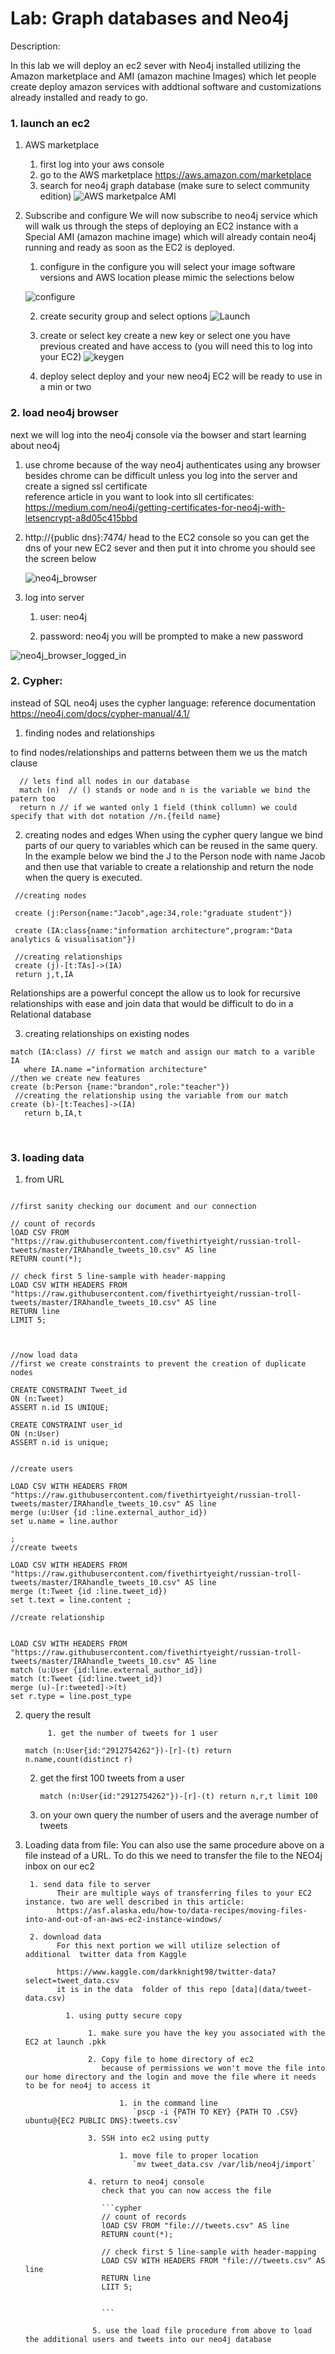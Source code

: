 # Lab: Graph databases and Neo4j 



Description: 

In this lab we will deploy an ec2 sever with Neo4j installed utilizing the Amazon marketplace and AMI (amazon machine Images) which let people create deploy amazon services with addtional software and customizations already installed and ready to go.  



### 1. launch an ec2

 1. AWS marketplace
      1. first log into your aws console 
      2. go to the AWS marketplace https://aws.amazon.com/marketplace
      3. search for neo4j graph database (make sure to select community edition)
![AWS marketpalce AMI](img/AWS_marketplace_AMI.png)

 2. Subscribe and configure
    We will now subscribe to neo4j service which will walk us through the steps of deploying an EC2 instance with a Special AMI (amazon machine image) which will already contain neo4j running and ready as soon as the EC2 is deployed.
    1. configure
           in the configure you will select your image  software versions and AWS location please mimic the selections below 

    ![configure](img/configure.png)

    2. create security group and select options
        ![Launch](img/Launch.png)

    3. create or select key
create a new key or select one you have previous created and have access to  (you will need this to log into your EC2)
        ![keygen](img/keygen.png)
    4. deploy
        select deploy and your new neo4j EC2 will be ready to use in a min or two



### 2. load neo4j browser

next we will log into the neo4j console via the bowser and start learning about neo4j

1. use chrome
   because of the way neo4j authenticates using any browser besides chrome can be difficult unless you log into the server and create a signed ssl certificate  
   reference article in you want to look into sll certificates: https://medium.com/neo4j/getting-certificates-for-neo4j-with-letsencrypt-a8d05c415bbd

2. http://{public dns}:7474/ 
   head to the EC2 console so you can get the dns of your new EC2 sever and then put it into chrome you should see the screen below 

   ![neo4j_browser](img/neo4j_browser.png)
   
3. log into server

   1. user: neo4j

   2. password: neo4j
   you will be prompted to make a new password
   

![neo4j_browser_logged_in](img/neo4j_browser_logged_in.png)

   

### 2. Cypher:
   instead of SQL neo4j uses the cypher language:
   reference documentation https://neo4j.com/docs/cypher-manual/4.1/

   1. finding nodes and relationships

   to find nodes/relationships and patterns between them we us the match clause

```cypher
  // lets find all nodes in our database
  match (n)  // () stands or node and n is the variable we bind the patern too
  return n // if we wanted only 1 field (think collumn) we could specify that with dot notation //n.{feild name}
```

   2. creating nodes and edges 
       When using the cypher query langue we bind parts of our query to variables which can be reused in the same query. In the example below we bind the J to the Person node with name Jacob and then use that variable to create a relationship and return the node when the query is executed.

```cypher
 //creating nodes
 
 create (j:Person{name:"Jacob",age:34,role:"graduate student"})
   
 create (IA:class{name:"information architecture",program:"Data analytics & visualisation"})
 
 //creating relationships
 create (j)-[t:TAs]->(IA)
 return j,t,IA 
```


  Relationships are a powerful concept the allow us to look for recursive relationships with ease and join data that would be difficult to do in a Relational database 

   3. creating relationships on existing nodes
```cypher
match (IA:class) // first we match and assign our match to a varible IA
   where IA.name ="information architecture"
//then we create new features
create (b:Person {name:"brandon",role:"teacher"})
 //creating the relationship using the variable from our match 
create (b)-[t:Teaches]->(IA)
   return b,IA,t
```


​      

### 3. loading data

1. from URL

```cypher

//first sanity checking our document and our connection

// count of records
lOAD CSV FROM "https://raw.githubusercontent.com/fivethirtyeight/russian-troll-tweets/master/IRAhandle_tweets_10.csv" AS line
RETURN count(*);

// check first 5 line-sample with header-mapping
LOAD CSV WITH HEADERS FROM "https://raw.githubusercontent.com/fivethirtyeight/russian-troll-tweets/master/IRAhandle_tweets_10.csv" AS line
RETURN line
LIMIT 5;



//now load data
//first we create constraints to prevent the creation of duplicate nodes  

CREATE CONSTRAINT Tweet_id
ON (n:Tweet)
ASSERT n.id IS UNIQUE;

CREATE CONSTRAINT user_id
ON (n:User)
ASSERT n.id is unique;


//create users

LOAD CSV WITH HEADERS FROM "https://raw.githubusercontent.com/fivethirtyeight/russian-troll-tweets/master/IRAhandle_tweets_10.csv" AS line
merge (u:User {id :line.external_author_id})
set u.name = line.author

;
//create tweets 

LOAD CSV WITH HEADERS FROM "https://raw.githubusercontent.com/fivethirtyeight/russian-troll-tweets/master/IRAhandle_tweets_10.csv" AS line
merge (t:Tweet {id :line.tweet_id})
set t.text = line.content ;

//create relationship 


LOAD CSV WITH HEADERS FROM "https://raw.githubusercontent.com/fivethirtyeight/russian-troll-tweets/master/IRAhandle_tweets_10.csv" AS line
match (u:User {id:line.external_author_id})
match (t:Tweet {id:line.tweet_id})
merge (u)-[r:tweeted]->(t)
set r.type = line.post_type
```

  2. query the result
     
              1. get the number of tweets for 1 user

       ```cypher
     match (n:User{id:"2912754262"})-[r]-(t) return n.name,count(distinct r)            
     ```
     
     2. get the first 100 tweets from  a user 
     
        ```cypher
        match (n:User{id:"2912754262"})-[r]-(t) return n,r,t limit 100
        ```
        
     3. on your own query the number of users and the average number of tweets
     
        
     
  3. Loading data from file:
        You can also use the same procedure above on a file instead of a URL. To do this we  need to transfer the file to the NEO4j inbox on our ec2

          1. send data file to server
                Their are multiple ways of transferring files to your EC2 instance. two are well described in this article:
                https://asf.alaska.edu/how-to/data-recipes/moving-files-into-and-out-of-an-aws-ec2-instance-windows/

          2. download data 
                For this next portion we will utilize selection of additional  twitter data from Kaggle

                https://www.kaggle.com/darkknight98/twitter-data?select=tweet_data.csv 
                it is in the data  folder of this repo [data](data/tweet-data.csv)
        
                  1. using putty secure copy
        
                       1. make sure you have the key you associated with the EC2 at launch .pkk
        
                       2. Copy file to home directory of ec2
                          because of permissions we won't move the file into our home directory and the login and move the file where it needs to be for neo4j to access it
        
                              1. in the command line
                                 `pscp -i {PATH TO KEY} {PATH TO .CSV}  ubuntu@{EC2 PUBLIC DNS}:tweets.csv`
        
                       3. SSH into ec2 using putty 
        
                              1. move file to proper location 
                                 `mv tweet_data.csv /var/lib/neo4j/import`
        
                       4. return to neo4j console 
                          check that you can now access the file
        
                          ```cypher
                          // count of records
                          lOAD CSV FROM "file:///tweets.csv" AS line
                          RETURN count(*);
                          
                          // check first 5 line-sample with header-mapping
                          LOAD CSV WITH HEADERS FROM "file:///tweets.csv" AS line
                          RETURN line
                          LIIT 5;
                          
                          
                          ```
                     
                        5. use the load file procedure from above to load the additional users and tweets into our neo4j database
